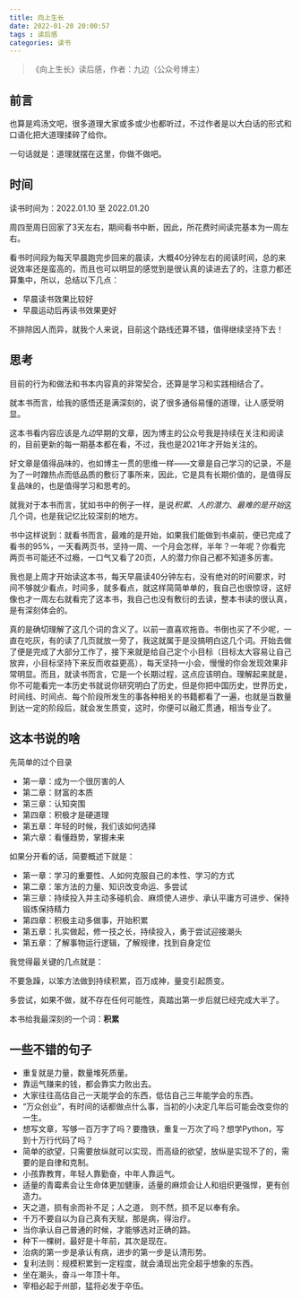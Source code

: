```yaml
---
title: 向上生长
date: 2022-01-20 20:00:57
tags : 读后感
categories: 读书
---
```


>《向上生长》读后感，作者：九边（公众号博主）

## 前言

也算是鸡汤文吧，很多道理大家或多或少也都听过，不过作者是以大白话的形式和口语化把大道理揉碎了给你。

一句话就是：道理就摆在这里，你做不做吧。

## 时间

读书时间为：2022.01.10 至 2022.01.20

周四至周日回家了3天左右，期间看书中断，因此，所花费时间读完基本为一周左右。

看书时间段为每天早晨跑完步回来的晨读，大概40分钟左右的阅读时间，总的来说效率还是蛮高的，而且也可以明显的感觉到是很认真的读进去了的，注意力都还算集中，所以，总结以下几点：

- 早晨读书效果比较好
- 早晨运动后再读书效果更好

不排除因人而异，就我个人来说，目前这个路线还算不错，值得继续坚持下去！

## 思考

目前的行为和做法和书本内容真的非常契合，还算是学习和实践相结合了。

就本书而言，给我的感悟还是满深刻的，说了很多通俗易懂的道理，让人感受明显。

这本书看内容应该是*九边*早期的文章，因为博主的公众号我是持续在关注和阅读的，目前更新的每一期基本都在看，不过，我也是2021年才开始关注的。

好文章是值得品味的，也如博主一贯的思维一样——文章是自己学习的记录，不是为了一时蹭热点而低品质的敷衍了事所来，因此，它是具有长期价值的，是值得反复品味的，也是值得学习和思考的。

就我对于本书而言，犹如书中的例子一样，是说*积累*、*人的潜力*、*最难的是开始*这几个词，也是我记忆比较深刻的地方。

书中这样说到：就看书而言，最难的是开始，如果我们能做到书桌前，便已完成了看书的95%，一天看两页书，坚持一周、一个月会怎样，半年？一年呢？你看完两页书可能还不过瘾，一口气又看了20页，人的潜力你自己都不知道多厉害。

我也是上周才开始读这本书，每天早晨读40分钟左右，没有绝对的时间要求，时间不够就少看点，时间多，就多看点，就这样简简单单的，我自己也很惊讶，这好像也才一周左右就看完了这本书，我自己也没有敷衍的去读，整本书读的很认真，是有深刻体会的。

真的是确切理解了这几个词的含义了。以前一直喜欢拖沓。书倒也买了不少呢，一直在吃灰，有的读了几页就放一旁了，我这就属于是没搞明白这几个词。开始去做了便是完成了大部分工作了，接下来就是给自己定个小目标（目标太大容易让自己放弃，小目标坚持下来反而收益更高），每天坚持一小会，慢慢的你会发现效果非常明显。而且，就读书而言，它是一个长期过程，这点应该明白。理解起来就是，你不可能看完一本历史书就说你研究明白了历史，但是你把中国历史，世界历史，时间线、时间点、每个阶段所发生的事各种相关的书籍都看了一遍，也就是当数量到达一定的阶段后，就会发生质变，这时，你便可以融汇贯通，相当专业了。

## 这本书说的啥

先简单的过个目录

- 第一章：成为一个很厉害的人
- 第二章：财富的本质
- 第三章：认知突围
- 第四章：积极才是硬道理
- 第五章：年轻的时候，我们该如何选择
- 第六章：看懂趋势，掌握未来

如果分开看的话，简要概述下就是：

- 第一章：学习的重要性、人如何克服自己的本性、学习的方式
- 第二章：笨方法的力量、知识改变命运、多尝试
- 第三章：持续投入并主动多碰机会、麻烦使人进步、承认平庸方可进步、保持锻炼保持精力
- 第四章：积极主动多做事，开始积累
- 第五章：扎实做起，修一技之长，持续投入，勇于尝试迎接潮头
- 第五章：了解事物运行逻辑，了解规律，找到自身定位

我觉得最关键的几点就是：

不要急躁，以笨方法做到持续积累，百万成神，量变引起质变。

多尝试，如果不做，就不存在任何可能性，真踏出第一步后就已经完成大半了。

本书给我最深刻的一个词：**积累**

## 一些不错的句子

- 重复就是力量，数量堆死质量。
- 靠运气赚来的钱，都会靠实力败出去。
- 大家往往高估自己一天能学会的东西，低估自己三年能学会的东西。
- “万众创业”，有时间的话都做点什么事，当初的小决定几年后可能会改变你的一生。
- 想写文章，写够一百万字了吗？要撸铁，重复一万次了吗？想学Python，写到十万行代码了吗？
- 简单的欲望，只需要放纵就可以实现，而高级的欲望，放纵是实现不了的，需要的是自律和克制。
- 小孩靠教育，年轻人靠勤奋，中年人靠运气。
- 适量的青霉素会让生命体更加健康，适量的麻烦会让人和组织更强悍，更有创造力。
- 天之道，损有余而补不足；人之道， 则不然，损不足以奉有余。
- 千万不要自以为自己真有天赋，那是病，得治疗。
- 当你承认自己普通的时候，才能够选对正确的路。
- 种下一棵树，最好是十年前，其次是现在。
- 治病的第一步是承认有病，进步的第一步是认清形势。
- 复利法则：规模积累到一定程度，就会涌现出完全超乎想象的东西。
- 坐在潮头，奋斗一年顶十年。
- 宰相必起于州部，猛将必发于卒伍。
